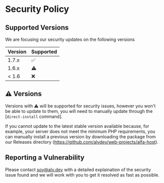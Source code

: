 # Security Policy

## Supported Versions

We are focusing our security updates on the following versions

| Version | Supported          |
| ------- | ------------------ |
| 1.7.x   | :white_check_mark: |
| 1.6.x   | :warning:          |
| < 1.6   | :x:                |

## :warning: Versions

Versions with :warning: will be supported for security issues, however you won't be able to update to them, you will need to manually update through the [`direct-install` command].

If you cannot update to the latest stable version available because, for example, your server does not meet the minimum PHP requirements, you can manually install a previous version by downloading the package from our Releases directory (https://github.com/alvdev/web-projects/alfa-host).

## Reporting a Vulnerability

Please contact soy@alv.dev with a detailed explaination of the security issue found and we will work with you to get it resolved as fast as possible.
